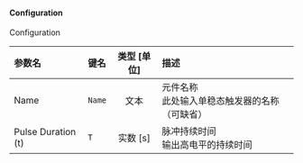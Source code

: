 <!--
DO NOT EDIT THIS FILE DIRECTLY.
This file is generated by tools/comp-docs.js.
All changes will be overwritten by regeneration.
-->

<slot class="model-parameters">

#### Configuration

Configuration

| 参数名 | 键名 | 类型 [单位] | 描述 |
|:------ |:---- |:-----------:|:---- |
| Name | `Name` | 文本 | 元件名称<br/>此处输入单稳态触发器的名称（可缺省） |
| Pulse Duration \(t\) | `T` | 实数 [s] | 脉冲持续时间<br/>输出高电平的持续时间 |


</slot>
